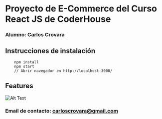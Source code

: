 # Proyecto de E-Commerce del Curso React JS de CoderHouse

### Alumno: Carlos Crovara

## Instrucciones de  instalación

```
	npm install
	npm start
	// Abrir navegador en http://localhost:3000/
```

## Features

![Alt Text](https://carloscrovara.com/Desafio12-CROVARA.gif)

### Email de contacto: carloscrovara@gmail.com